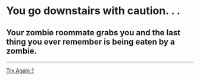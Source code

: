 # You go downstairs with caution. . .  
## Your zombie roommate grabs you and the last thing you ever remember is being eaten by a zombie.  
---  
[Try Again ?](../room.md)